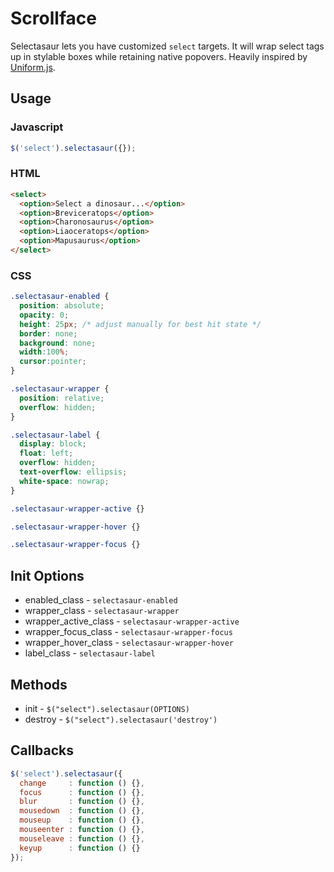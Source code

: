# Scrollface

Selectasaur lets you have customized `select` targets. It will wrap select tags up in stylable boxes while retaining native popovers. Heavily inspired by [Uniform.js](https://github.com/pixelmatrix/uniform).

## Usage

### Javascript

```js
$('select').selectasaur({});
```

### HTML

```html
<select>
  <option>Select a dinosaur...</option>
  <option>Breviceratops</option>
  <option>Charonosaurus</option>
  <option>Liaoceratops</option>
  <option>Mapusaurus</option>
</select>
```
### CSS

```css
.selectasaur-enabled {
  position: absolute;
  opacity: 0;
  height: 25px; /* adjust manually for best hit state */
  border: none;
  background: none;
  width:100%;
  cursor:pointer;
}

.selectasaur-wrapper {
  position: relative;
  overflow: hidden;
}

.selectasaur-label {
  display: block;
  float: left;
  overflow: hidden;
  text-overflow: ellipsis;
  white-space: nowrap;
}

.selectasaur-wrapper-active {}

.selectasaur-wrapper-hover {}

.selectasaur-wrapper-focus {}

```

## Init Options

* enabled_class        - `selectasaur-enabled`
* wrapper_class        - `selectasaur-wrapper`
* wrapper_active_class - `selectasaur-wrapper-active`
* wrapper_focus_class  - `selectasaur-wrapper-focus`
* wrapper_hover_class  - `selectasaur-wrapper-hover`
* label_class          - `selectasaur-label`

## Methods

* init      - `$("select").selectasaur(OPTIONS)`
* destroy   - `$("select").selectasaur('destroy')`

## Callbacks

```js
$('select').selectasaur({
  change     : function () {},
  focus      : function () {},
  blur       : function () {},
  mousedown  : function () {},
  mouseup    : function () {},
  mouseenter : function () {},
  mouseleave : function () {},
  keyup      : function () {}
});
```